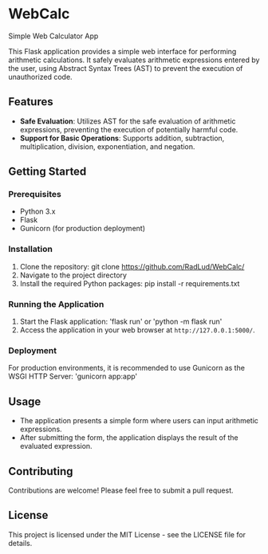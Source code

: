 # WebCalc
Simple Web Calculator App

This Flask application provides a simple web interface for performing arithmetic calculations. It safely evaluates arithmetic expressions entered by the user, using Abstract Syntax Trees (AST) to prevent the execution of unauthorized code.

## Features

- **Safe Evaluation**: Utilizes AST for the safe evaluation of arithmetic expressions, preventing the execution of potentially harmful code.
- **Support for Basic Operations**: Supports addition, subtraction, multiplication, division, exponentiation, and negation.

## Getting Started

### Prerequisites

- Python 3.x
- Flask
- Gunicorn (for production deployment)

### Installation

1. Clone the repository: git clone https://github.com/RadLud/WebCalc/
2. Navigate to the project directory
3. Install the required Python packages: pip install -r requirements.txt

### Running the Application

1. Start the Flask application: 'flask run' or 'python -m flask run'
2. Access the application in your web browser at `http://127.0.0.1:5000/`.

### Deployment

For production environments, it is recommended to use Gunicorn as the WSGI HTTP Server: 'gunicorn app:app'

## Usage

- The application presents a simple form where users can input arithmetic expressions.
- After submitting the form, the application displays the result of the evaluated expression.

## Contributing

Contributions are welcome! Please feel free to submit a pull request.

## License

This project is licensed under the MIT License - see the LICENSE file for details.

